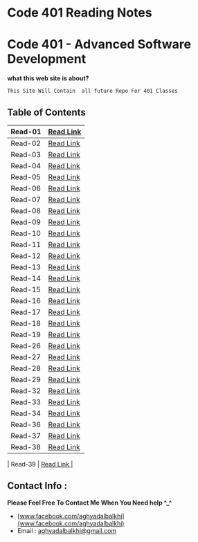 
# Code 401 Reading Notes
# Code 401 - Advanced Software Development
**what this web site is about?**
```
This Site Will Contain  all future Repo For 401 Classes

```


## Table of Contents

| Read-01       | [Read Link ](https://aghyadalbalkhi-asac.github.io/Reading-Notes-401/Read-01)  |
|-------------------------|----------------------------------------------------------------------------------------------------|
| Read-02       | [Read Link ](https://aghyadalbalkhi-asac.github.io/Reading-Notes-401/Read-02)  |
| Read-03       | [Read Link ](https://aghyadalbalkhi-asac.github.io/Reading-Notes-401/Read-03)  |
| Read-04       | [Read Link ](https://aghyadalbalkhi-asac.github.io/Reading-Notes-401/Read-04)  |
| Read-05       | [Read Link ](https://aghyadalbalkhi-asac.github.io/Reading-Notes-401/Read-05)  |
| Read-06       | [Read Link ](https://aghyadalbalkhi-asac.github.io/Reading-Notes-401/Read-06)  |
| Read-07       | [Read Link ](https://aghyadalbalkhi-asac.github.io/Reading-Notes-401/Read-07)  |
| Read-08       | [Read Link ](https://aghyadalbalkhi-asac.github.io/Reading-Notes-401/Read-08)  |
| Read-09       | [Read Link ](https://aghyadalbalkhi-asac.github.io/Reading-Notes-401/Read-09)  |
| Read-10       | [Read Link ](https://aghyadalbalkhi-asac.github.io/Reading-Notes-401/Read-10)  |
| Read-11       | [Read Link ](https://aghyadalbalkhi-asac.github.io/Reading-Notes-401/Read-11)  |
| Read-12       | [Read Link ](https://aghyadalbalkhi-asac.github.io/Reading-Notes-401/Read-12)  |
| Read-13       | [Read Link ](https://aghyadalbalkhi-asac.github.io/Reading-Notes-401/Read-13)  |
| Read-14       | [Read Link ](https://aghyadalbalkhi-asac.github.io/Reading-Notes-401/Read-14)  |
| Read-15       | [Read Link ](https://aghyadalbalkhi-asac.github.io/Reading-Notes-401/Read-15)  |
| Read-16       | [Read Link ](https://aghyadalbalkhi-asac.github.io/Reading-Notes-401/Read-16)  |
| Read-17       | [Read Link ](https://aghyadalbalkhi-asac.github.io/Reading-Notes-401/Read-17)  |
| Read-18       | [Read Link ](https://aghyadalbalkhi-asac.github.io/Reading-Notes-401/Read-18)  |
| Read-19       | [Read Link ](https://aghyadalbalkhi-asac.github.io/Reading-Notes-401/Read-19)  |
| Read-26       | [Read Link ](https://aghyadalbalkhi-asac.github.io/Reading-Notes-401/Read-26)  |
| Read-27       | [Read Link ](https://aghyadalbalkhi-asac.github.io/Reading-Notes-401/Read-27)  |
| Read-28       | [Read Link ](https://aghyadalbalkhi-asac.github.io/Reading-Notes-401/Read-28)  |
| Read-29       | [Read Link ](https://aghyadalbalkhi-asac.github.io/Reading-Notes-401/Read-29)  |
| Read-32       | [Read Link ](https://aghyadalbalkhi-asac.github.io/Reading-Notes-401/Read-32)  |
| Read-33       | [Read Link ](https://aghyadalbalkhi-asac.github.io/Reading-Notes-401/Read-33)  |
| Read-34       | [Read Link ](https://aghyadalbalkhi-asac.github.io/Reading-Notes-401/Read-34)  |
| Read-36       | [Read Link ](https://aghyadalbalkhi-asac.github.io/Reading-Notes-401/Read-36)  |
| Read-37       | [Read Link ](https://aghyadalbalkhi-asac.github.io/Reading-Notes-401/Read-37)  |
| Read-38       | [Read Link ](https://aghyadalbalkhi-asac.github.io/Reading-Notes-401/Read-38)  |

| Read-39       | [Read Link ](https://aghyadalbalkhi-asac.github.io/Reading-Notes-401/Read-39)  |





## Contact Info : 
**Please Feel Free To Contact Me When You Need help ^_^**
* [www.facebook.com/aghyadalbalkhi](www.facebook.com/aghyadalbalkhi)
* Email : aghyadalbalkhi@gmail.com
